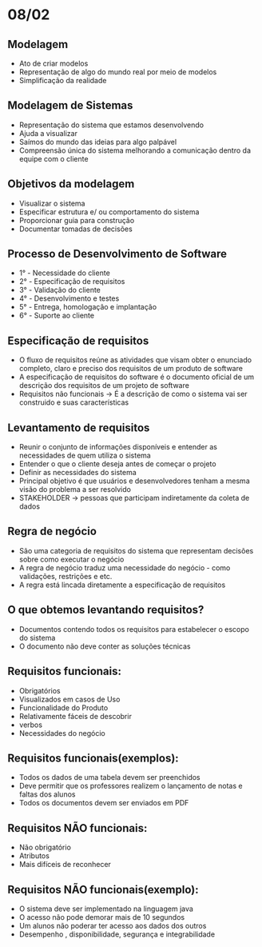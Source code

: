 # 08/02
## Modelagem
- Ato de criar modelos
- Representação de algo do mundo real por meio de modelos
- Simplificação da realidade

## Modelagem de Sistemas
- Representação do sistema que estamos desenvolvendo
- Ajuda a visualizar
- Saímos do mundo das ideias para algo palpável
- Compreensão única do sistema melhorando a comunicação dentro da equipe com o cliente

## Objetivos da modelagem
- Visualizar o sistema
- Especificar estrutura e/ ou comportamento do sistema
- Proporcionar guia para construção
- Documentar tomadas de decisões

## Processo de Desenvolvimento de Software
- 1° - Necessidade do cliente
- 2° - Especificação de requisitos
- 3° - Validação do cliente
- 4° - Desenvolvimento e testes
- 5° - Entrega, homologação e implantação
- 6° - Suporte ao cliente

## Especificação de requisitos
- O fluxo de requisitos reúne as atividades que visam obter o enunciado completo, claro e preciso dos requisitos de um produto de software
- A especificação de requisitos do software é o documento oficial de um descrição dos requisitos de um projeto de software
- Requisitos não funcionais -> É a descrição de como o sistema vai ser construido e suas características

## Levantamento de requisitos
- Reunir o conjunto de informações disponíveis e entender as necessidades de quem utiliza o sistema
- Entender o que o cliente deseja antes de começar o projeto
- Definir as necessidades do sistema
- Principal objetivo é que usuários e desenvolvedores tenham a mesma visão do problema a ser resolvido
- STAKEHOLDER -> pessoas que participam indiretamente da coleta de dados

## Regra de negócio
- São uma categoria de requisitos do sistema que representam decisões sobre como executar o negócio
- A regra de negócio traduz uma necessidade do negócio - como validações, restrições e etc.
- A regra está lincada diretamente a especificação de requisitos

## O que obtemos levantando requisitos?
- Documentos contendo todos os requisitos para estabelecer o escopo do sistema
- O documento não deve conter as soluções técnicas


## Requisitos funcionais:
- Obrigatórios
- Visualizados em casos de Uso
- Funcionalidade do Produto
- Relativamente fáceis de descobrir
- verbos
- Necessidades do negócio

## Requisitos funcionais(exemplos):
- Todos os dados de uma tabela devem ser preenchidos
- Deve permitir que os professores realizem o lançamento de notas e faltas dos alunos
- Todos os documentos devem ser enviados em PDF

## Requisitos NÃO funcionais:
- Não obrigatório
- Atributos
- Mais difíceis de reconhecer


## Requisitos NÃO funcionais(exemplo):
- O sistema deve ser implementado na linguagem java
- O acesso não pode demorar mais de 10 segundos
- Um alunos não poderar ter acesso aos dados dos outros
- Desempenho , disponibilidade, segurança e integrabilidade